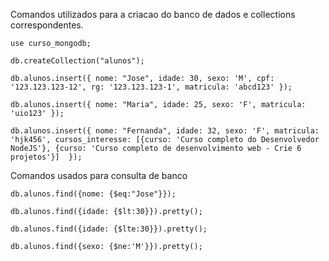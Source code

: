 Comandos utilizados para a criacao do banco de dados e collections correspondentes.

    use curso_mongodb;

    db.createCollection("alunos");

    db.alunos.insert({ nome: "Jose", idade: 30, sexo: 'M', cpf: '123.123.123-12', rg: '123.123.123-1', matricula: 'abcd123' });

    db.alunos.insert({ nome: "Maria", idade: 25, sexo: 'F', matricula: 'uio123' });

    db.alunos.insert({ nome: "Fernanda", idade: 32, sexo: 'F', matricula: 'hjk456', cursos_interesse: [{curso: 'Curso completo do Desenvolvedor NodeJS'}, {curso: 'Curso completo de desenvolvimento web - Crie 6 projetos'}]  });

Comandos usados para consulta de banco

    db.alunos.find({nome: {$eq:"Jose"}});

    db.alunos.find({idade: {$lt:30}}).pretty();

    db.alunos.find({idade: {$lte:30}}).pretty();

    db.alunos.find({sexo: {$ne:'M'}}).pretty();